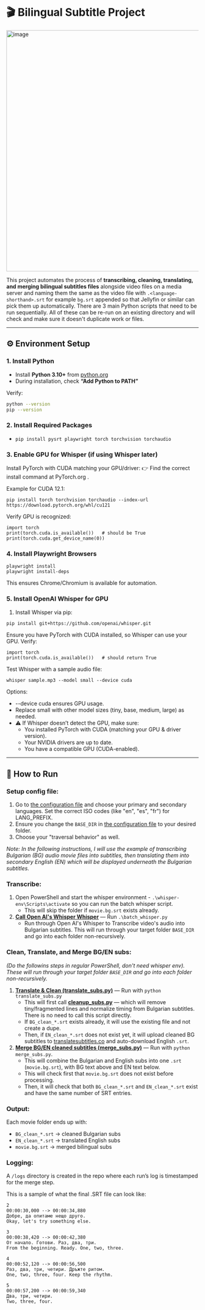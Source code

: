 # 🎬 Bilingual Subtitle Project
<img width="1145" height="632" alt="image" src="https://github.com/user-attachments/assets/374bb04e-7f51-459a-ac98-bd3d32e7ae66" />

This project automates the process of **transcribing, cleaning, translating, and merging bilingual subtitles files** alongside video files on a media server and naming them the same as the video file with `.<language-shorthand>.srt` for example `bg.srt` appended so that Jellyfin or similar can pick them up automatically. There are 3 main Python scripts that need to be run sequentially. All of these can be re-run on an existing directory and will check and make sure it doesn't duplicate work or files. 

---

## ⚙️ Environment Setup

### 1. Install Python
- Install **Python 3.10+** from [python.org](https://www.python.org/downloads/)  
- During installation, check **“Add Python to PATH”**

Verify:
```bash
python --version
pip --version
```

### 2. Install Required Packages
- `pip install pysrt playwright torch torchvision torchaudio`

### 3. Enable GPU for Whisper (if using Whisper later)

Install PyTorch with CUDA matching your GPU/driver:
👉 Find the correct install command at PyTorch.org
.

Example for CUDA 12.1:

`pip install torch torchvision torchaudio --index-url https://download.pytorch.org/whl/cu121`


Verify GPU is recognized:
```
import torch
print(torch.cuda.is_available())   # should be True
print(torch.cuda.get_device_name(0))
```

### 4. Install Playwright Browsers
```
playwright install
playwright install-deps
```

This ensures Chrome/Chromium is available for automation.

### 5. Install OpenAI Whisper for GPU

1. Install Whisper via pip:
```bash
pip install git+https://github.com/openai/whisper.git 
```

Ensure you have PyTorch with CUDA installed, so Whisper can use your GPU. Verify:
```
import torch
print(torch.cuda.is_available())   # should return True
```

Test Whisper with a sample audio file:
```
whisper sample.mp3 --model small --device cuda
```

Options:
- --device cuda ensures GPU usage.
- Replace small with other model sizes (tiny, base, medium, large) as needed.
- ⚠️ If Whisper doesn’t detect the GPU, make sure:
    - You installed PyTorch with CUDA (matching your GPU & driver version).
    - Your NVIDIA drivers are up to date.
    - You have a compatible GPU (CUDA-enabled).

---

## 📌 How to Run

### **Setup config file**:  
  1. Go to [the configuration file](config.py) and choose your primary and secondary languages. Set the correct ISO codes (like "en", "es", "fr") for LANG_PREFIX. 
  2. Ensure you change the `BASE_DIR` in [the configuration file](config.py) to your desired folder. 
  3. Choose your "traversal behavior" as well.

_Note: In the following instructions, I will use the example of transcribing Bulgarian (BG) audio movie files into subtitles, then translating them into secondary English (EN) which will be displayed underneath the Bulgarian subtitles._

### **Transcribe**:  
  1. Open PowerShell and start the whisper environment - `.\whisper-env\Scripts\activate` so you can run the batch whisper script. 
        - This will skip the folder if `movie.bg.srt` exists already.
  2. **[Call Open AI's Whisper Whisper](batch_whisper.py)** — Run `.\batch_whisper.py`
        - Run through Open AI's Whisper to Transcribe video's audio into Bulgarian subtitles. This will run through your target folder `BASE_DIR` and go into each folder non-recursively. 

### **Clean, Translate, and Merge BG/EN subs**:  
  _(Do the followins steps in regular PowerShell, don't need whisper env). These will run through your target folder `BASE_DIR` and go into each folder non-recursively._

  1. **[Translate & Clean (translate_subs.py)](translate_subs.py)** — Run with `python translate_subs.py` 
      - This will first call **[cleanup_subs.py](cleanup_subs.py)** — which will remove tiny/fragmented lines and normalize timing from Bulgarian subtitles. There is no need to call this script directly. 
      - If `BG_clean_*.srt` exists already, it will use the existing file and not create a dupe. 
      - Then, if `EN_clean_*.srt` does not exist yet, it will upload cleaned BG subtitles to [translatesubtitles.co](https://translatesubtitles.co) and auto-download English `.srt`.  
  2. **[Merge BG/EN cleaned subtitles (merge_subs.py)](merge_subs.py)** — Run with `python merge_subs.py`.  
        - This will combine the Bulgarian and English subs into one `.srt` (`movie.bg.srt`), with BG text above and EN text below. 
        - This will check first that `movie.bg.srt` does not exist before processing.  
        - Then, it will check that both `BG_clean_*.srt` and `EN_clean_*.srt` exist and have the same number of SRT entries.

### **Output**:  
  Each movie folder ends up with:
  - `BG_clean_*.srt` → cleaned Bulgarian subs  
  - `EN_clean_*.srt` → translated English subs  
  - `movie.bg.srt` → merged bilingual subs  

### **Logging**:  
  A `/logs` directory is created in the repo where each run’s log is timestamped for the merge step.


This is a sample of what the final .SRT file can look like:
```
2
00:00:30,000 --> 00:00:34,880
Добре, да опитаме нещо друго.
Okay, let's try something else.

3
00:00:38,420 --> 00:00:42,380
От начало. Готови. Раз, два, три.
From the beginning. Ready. One, two, three.

4
00:00:52,120 --> 00:00:56,500
Раз, два, три, четири. Дръжте ритом.
One, two, three, four. Keep the rhythm.

5
00:00:57,200 --> 00:00:59,340
Два, три, четири.
Two, three, four.
```
